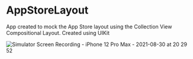 # AppStoreLayout
App created to mock the App Store layout using the Collection View Compositional Layout. Created using UIKit

![Simulator Screen Recording - iPhone 12 Pro Max - 2021-08-30 at 20 29 52](https://user-images.githubusercontent.com/54866720/131422767-a3668481-b65d-4e02-bf5d-b7c5d10cd128.gif)
